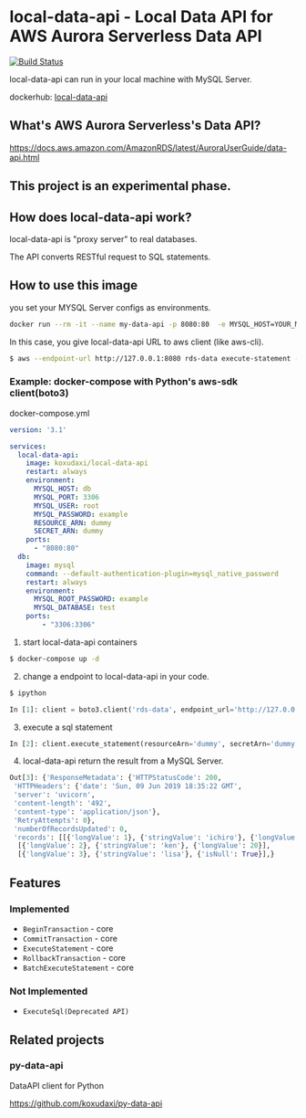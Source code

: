 # local-data-api - Local Data API for AWS Aurora Serverless Data API
[![Build Status](https://travis-ci.org/koxudaxi/local-data-api.svg?branch=master)](https://travis-ci.org/koxudaxi/local-data-api)

local-data-api can run in your local machine with MySQL Server.

dockerhub: [local-data-api](https://hub.docker.com/r/koxudaxi/local-data-api)

## What's AWS Aurora Serverless's Data API?
https://docs.aws.amazon.com/AmazonRDS/latest/AuroraUserGuide/data-api.html

## This project is an experimental phase.

## How does local-data-api work?
local-data-api is "proxy server" to real databases.

The API converts RESTful request to SQL statements.

## How to use this image
you set your MYSQL Server configs as environments.

```bash
docker run --rm -it --name my-data-api -p 8080:80  -e MYSQL_HOST=YOUR_MYSQL_HOST -e MYSQL_PORT=3306 -e MYSQL_USER=root -e MYSQL_PASSWORD=example -e RESOURCE_ARN=dummy -e SECRET_ARN=dummy  koxudaxi/local-data-api
```
In this case, you give local-data-api URL to aws client (like aws-cli).
```bash
$ aws --endpoint-url http://127.0.0.1:8080 rds-data execute-statement --resource-arn "dummy" --sql "show databases"  --secret-arn "dummy" --database 'test'
```

### Example: docker-compose with Python's aws-sdk client(boto3) 
docker-compose.yml
```yaml
version: '3.1'

services:
  local-data-api:
    image: koxudaxi/local-data-api
    restart: always
    environment:
      MYSQL_HOST: db
      MYSQL_PORT: 3306
      MYSQL_USER: root
      MYSQL_PASSWORD: example
      RESOURCE_ARN: dummy
      SECRET_ARN: dummy
    ports:
      - "8080:80"
  db:
    image: mysql
    command: --default-authentication-plugin=mysql_native_password
    restart: always
    environment:
      MYSQL_ROOT_PASSWORD: example
      MYSQL_DATABASE: test
    ports:
        - "3306:3306"
```

1. start local-data-api containers
```bash
$ docker-compose up -d
```

2. change a endpoint to local-data-api in your code. 
```bash
$ ipython
```
```python
In [1]: client = boto3.client('rds-data', endpoint_url='http://127.0.0.1:8080', aws_access_key_id='aaa',  aws_secret_access_key='bbb') 
```

3. execute a sql statement
```python
In [2]: client.execute_statement(resourceArn='dummy', secretArn='dummy', sql='select * from users', database='test')
```

4. local-data-api return the result from a MySQL Server.
```python
Out[3]: {'ResponseMetadata': {'HTTPStatusCode': 200,
 'HTTPHeaders': {'date': 'Sun, 09 Jun 2019 18:35:22 GMT',
 'server': 'uvicorn',
 'content-length': '492',
 'content-type': 'application/json'},
 'RetryAttempts': 0},
 'numberOfRecordsUpdated': 0,
 'records': [[{'longValue': 1}, {'stringValue': 'ichiro'}, {'longValue': 17}],
  [{'longValue': 2}, {'stringValue': 'ken'}, {'longValue': 20}],
  [{'longValue': 3}, {'stringValue': 'lisa'}, {'isNull': True}],}
```

## Features
### Implemented
- `BeginTransaction`  - core  
- `CommitTransaction` - core 
- `ExecuteStatement` - core 
- `RollbackTransaction` - core
- `BatchExecuteStatement` - core

### Not Implemented

- `ExecuteSql(Deprecated API)`

## Related projects
### py-data-api

DataAPI client for Python

https://github.com/koxudaxi/py-data-api
